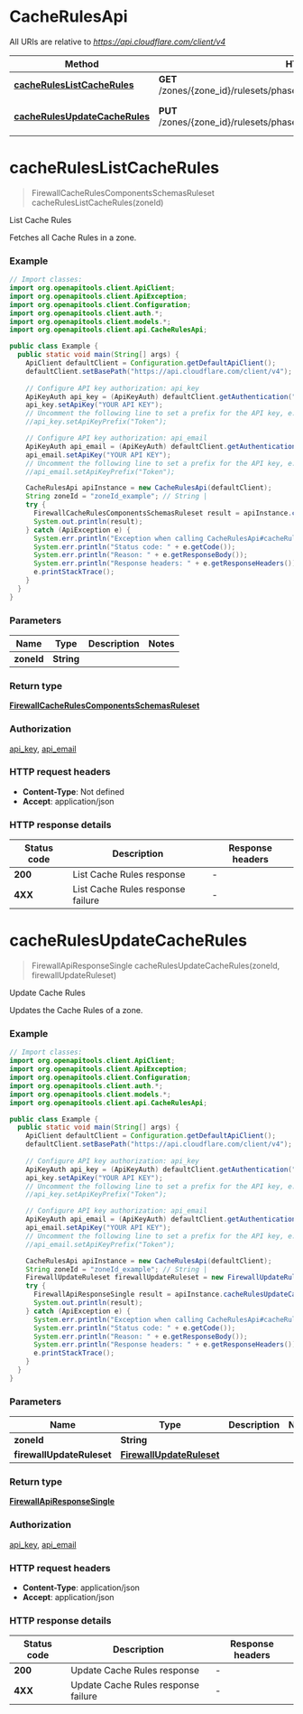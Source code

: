 # CacheRulesApi

All URIs are relative to *https://api.cloudflare.com/client/v4*

| Method | HTTP request | Description |
|------------- | ------------- | -------------|
| [**cacheRulesListCacheRules**](CacheRulesApi.md#cacheRulesListCacheRules) | **GET** /zones/{zone_id}/rulesets/phases/http_request_cache_settings/entrypoint | List Cache Rules |
| [**cacheRulesUpdateCacheRules**](CacheRulesApi.md#cacheRulesUpdateCacheRules) | **PUT** /zones/{zone_id}/rulesets/phases/http_request_cache_settings/entrypoint | Update Cache Rules |


<a id="cacheRulesListCacheRules"></a>
# **cacheRulesListCacheRules**
> FirewallCacheRulesComponentsSchemasRuleset cacheRulesListCacheRules(zoneId)

List Cache Rules

Fetches all Cache Rules in a zone.

### Example
```java
// Import classes:
import org.openapitools.client.ApiClient;
import org.openapitools.client.ApiException;
import org.openapitools.client.Configuration;
import org.openapitools.client.auth.*;
import org.openapitools.client.models.*;
import org.openapitools.client.api.CacheRulesApi;

public class Example {
  public static void main(String[] args) {
    ApiClient defaultClient = Configuration.getDefaultApiClient();
    defaultClient.setBasePath("https://api.cloudflare.com/client/v4");
    
    // Configure API key authorization: api_key
    ApiKeyAuth api_key = (ApiKeyAuth) defaultClient.getAuthentication("api_key");
    api_key.setApiKey("YOUR API KEY");
    // Uncomment the following line to set a prefix for the API key, e.g. "Token" (defaults to null)
    //api_key.setApiKeyPrefix("Token");

    // Configure API key authorization: api_email
    ApiKeyAuth api_email = (ApiKeyAuth) defaultClient.getAuthentication("api_email");
    api_email.setApiKey("YOUR API KEY");
    // Uncomment the following line to set a prefix for the API key, e.g. "Token" (defaults to null)
    //api_email.setApiKeyPrefix("Token");

    CacheRulesApi apiInstance = new CacheRulesApi(defaultClient);
    String zoneId = "zoneId_example"; // String | 
    try {
      FirewallCacheRulesComponentsSchemasRuleset result = apiInstance.cacheRulesListCacheRules(zoneId);
      System.out.println(result);
    } catch (ApiException e) {
      System.err.println("Exception when calling CacheRulesApi#cacheRulesListCacheRules");
      System.err.println("Status code: " + e.getCode());
      System.err.println("Reason: " + e.getResponseBody());
      System.err.println("Response headers: " + e.getResponseHeaders());
      e.printStackTrace();
    }
  }
}
```

### Parameters

| Name | Type | Description  | Notes |
|------------- | ------------- | ------------- | -------------|
| **zoneId** | **String**|  | |

### Return type

[**FirewallCacheRulesComponentsSchemasRuleset**](FirewallCacheRulesComponentsSchemasRuleset.md)

### Authorization

[api_key](../README.md#api_key), [api_email](../README.md#api_email)

### HTTP request headers

 - **Content-Type**: Not defined
 - **Accept**: application/json

### HTTP response details
| Status code | Description | Response headers |
|-------------|-------------|------------------|
| **200** | List Cache Rules response |  -  |
| **4XX** | List Cache Rules response failure |  -  |

<a id="cacheRulesUpdateCacheRules"></a>
# **cacheRulesUpdateCacheRules**
> FirewallApiResponseSingle cacheRulesUpdateCacheRules(zoneId, firewallUpdateRuleset)

Update Cache Rules

Updates the Cache Rules of a zone.

### Example
```java
// Import classes:
import org.openapitools.client.ApiClient;
import org.openapitools.client.ApiException;
import org.openapitools.client.Configuration;
import org.openapitools.client.auth.*;
import org.openapitools.client.models.*;
import org.openapitools.client.api.CacheRulesApi;

public class Example {
  public static void main(String[] args) {
    ApiClient defaultClient = Configuration.getDefaultApiClient();
    defaultClient.setBasePath("https://api.cloudflare.com/client/v4");
    
    // Configure API key authorization: api_key
    ApiKeyAuth api_key = (ApiKeyAuth) defaultClient.getAuthentication("api_key");
    api_key.setApiKey("YOUR API KEY");
    // Uncomment the following line to set a prefix for the API key, e.g. "Token" (defaults to null)
    //api_key.setApiKeyPrefix("Token");

    // Configure API key authorization: api_email
    ApiKeyAuth api_email = (ApiKeyAuth) defaultClient.getAuthentication("api_email");
    api_email.setApiKey("YOUR API KEY");
    // Uncomment the following line to set a prefix for the API key, e.g. "Token" (defaults to null)
    //api_email.setApiKeyPrefix("Token");

    CacheRulesApi apiInstance = new CacheRulesApi(defaultClient);
    String zoneId = "zoneId_example"; // String | 
    FirewallUpdateRuleset firewallUpdateRuleset = new FirewallUpdateRuleset(); // FirewallUpdateRuleset | 
    try {
      FirewallApiResponseSingle result = apiInstance.cacheRulesUpdateCacheRules(zoneId, firewallUpdateRuleset);
      System.out.println(result);
    } catch (ApiException e) {
      System.err.println("Exception when calling CacheRulesApi#cacheRulesUpdateCacheRules");
      System.err.println("Status code: " + e.getCode());
      System.err.println("Reason: " + e.getResponseBody());
      System.err.println("Response headers: " + e.getResponseHeaders());
      e.printStackTrace();
    }
  }
}
```

### Parameters

| Name | Type | Description  | Notes |
|------------- | ------------- | ------------- | -------------|
| **zoneId** | **String**|  | |
| **firewallUpdateRuleset** | [**FirewallUpdateRuleset**](FirewallUpdateRuleset.md)|  | |

### Return type

[**FirewallApiResponseSingle**](FirewallApiResponseSingle.md)

### Authorization

[api_key](../README.md#api_key), [api_email](../README.md#api_email)

### HTTP request headers

 - **Content-Type**: application/json
 - **Accept**: application/json

### HTTP response details
| Status code | Description | Response headers |
|-------------|-------------|------------------|
| **200** | Update Cache Rules response |  -  |
| **4XX** | Update Cache Rules response failure |  -  |

